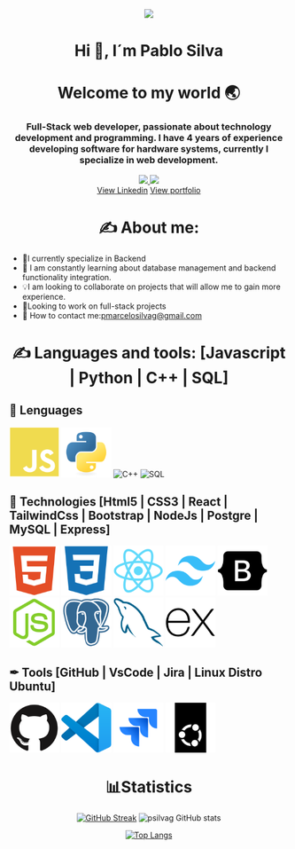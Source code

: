 
<div id="header" align="center">
    <img src="https://media.giphy.com/media/TFPdmm3rdzeZ0kP3zG/giphy-downsized.gif" width="400"  />
    <h1 align="center"> Hi  &#128075;, I´m Pablo Silva</h1>
    <h1 align="center"> Welcome to my world &#127759; </h1>
    <h3 align="center">Full-Stack web developer, passionate about technology development and programming. I have 4 years of experience developing software for hardware systems, currently I specialize in web development.</h3>
</div>

<div id="socials" align="center">
   <a href="https://www.linkedin.com/in/pablo-silvawebdeveloper/"  target="_blank" > 
   <img src="https://www.pagepersonnel.es/sites/pagepersonnel.es/files/legacy/linkedin-_0.jpg"  width="100" /> </a>
   <a href="https://main--sunny-pixie-07ea23.netlify.app/"  target="_blank" > 
   <img src="https://www.hostinger.com/tutorials/wp-content/uploads/sites/2/2022/01/become-web-developer.jpg"  width="100" /> </a>
  
   <div align="center" >
   <a href="https://www.linkedin.com/in/pablo-silvawebdeveloper/" target="_blank" >View Linkedin</a>
   <a href="https://main--sunny-pixie-07ea23.netlify.app/"  target="_blank" > View portfolio </a>
   </div>   
  
</div>

<div>
  <h1 align="center"> &#9997; About me:</h1>
  <ul>
    <li>&#128190;I currently specialize in Backend</li>
    <li>&#128242; I am constantly learning about database management and backend functionality integration. </li>
    <li>&#128161;I am looking to collaborate on projects that will allow me to gain more experience.</li>
    <li>&#128188;Looking to work on full-stack projects</li>
    <li>&#128231; How to contact me:<a href="mailto:pmarcelosilvag@gmail.com">pmarcelosilvag@gmail.com</a></li>

  </ul>
</div>

<div align="left">
  <h1 align="center"> &#9997; Languages and tools: [Javascript | Python | C++ | SQL] </h1>

  <h2 align="left"> &#128268; Lenguages </h2>
  <img src="https://github.com/devicons/devicon/blob/master/icons/javascript/javascript-plain.svg" width="90" height="90" alt="Javascript"  />
  <img src="https://github.com/devicons/devicon/blob/master/icons/python/python-original.svg" width="90" height="90" alt="Python"  />
  <img src="https://upload.wikimedia.org/wikipedia/commons/1/18/ISO_C%2B%2B_Logo.svg" width="90" height="90" alt="C++"  />
  <img src="https://cdn-icons-png.flaticon.com/512/337/337953.png" width="90" height="90" alt="SQL"  /> 

  <h2 align="left"> &#128189; Technologies [Html5 | CSS3 | React | TailwindCss | Bootstrap | NodeJs | Postgre | MySQL | Express] </h2>

  <img src="https://github.com/devicons/devicon/blob/master/icons/html5/html5-plain.svg" width="90" height="90" alt="HTML5"  />
  <img src="https://github.com/devicons/devicon/blob/master/icons/css3/css3-plain.svg" width="90" height="90" alt="CSS3"  />
  <img src="https://github.com/devicons/devicon/blob/master/icons/react/react-original.svg" width="90" height="90" alt="React"  />
  <img src="https://github.com/devicons/devicon/blob/master/icons/tailwindcss/tailwindcss-plain.svg" width="90" height="90" alt="TailwindCss"  />
  <img src="https://github.com/devicons/devicon/blob/master/icons/bootstrap/bootstrap-plain.svg" width="90" height="90" alt="Bootstrap"  />
  <img src="https://github.com/devicons/devicon/blob/master/icons/nodejs/nodejs-plain.svg" width="90" height="90" alt="NodeJS"  />
  <img src="https://github.com/devicons/devicon/blob/master/icons/postgresql/postgresql-plain.svg" width="90" height="90" alt="Postgre"  />
  <img src="https://github.com/devicons/devicon/blob/master/icons/mysql/mysql-original.svg" width="90" height="90" alt="MySQL"  />
  <img src="https://github.com/devicons/devicon/blob/master/icons/express/express-original.svg" width="90" height="90" alt="Express"  />

  <h2 align="left"> &#10002; Tools [GitHub | VsCode | Jira | Linux Distro Ubuntu]</h2>
  <img src="https://github.com/devicons/devicon/blob/master/icons/github/github-original.svg" width="90" height="90" alt="GitHub"  />
  <img src="https://github.com/devicons/devicon/blob/master/icons/vscode/vscode-original.svg" width="90" height="90" alt="VSCode"  />
  <img src="https://github.com/devicons/devicon/blob/master/icons/jira/jira-original.svg" width="90" height="90" alt="Jira"  />
  <img src="https://github.com/devicons/devicon/blob/master/icons/ubuntu/ubuntu-plain.svg" width="90" height="90" alt="Linux Distro Ubuntu"  />
</div>

<div align="center">
<h1 align="center"> &#128202;Statistics</h1>

[![GitHub Streak](http://github-readme-streak-stats.herokuapp.com?user=psilvag&theme=transparent&locale=es&date_format=j%20M%5B%20Y%5D&mode=weekly&card_width=600)](https://git.io/streak-stats)
![psilvag GitHub stats](https://github-readme-stats.vercel.app/api?username=psilvag&show_icons=true&theme=radical)
 
[![Top Langs](https://github-readme-stats.vercel.app/api/top-langs/?username=psilvag&layout=donut-vertical)](https://github.com/anuraghazra/github-readme-stats)
</div>

